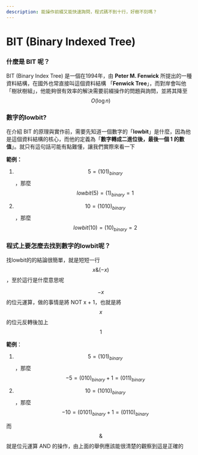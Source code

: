 ```yaml
---
description: 能操作前綴又能快速詢問，程式碼不到十行，好樹不刻嗎？
---
```


# BIT \(Binary Indexed Tree\)

### 什麼是 BIT 呢？

BIT \(Binary Index Tree\) 是一個在1994年，由 **Peter M. Fenwick** 所提出的一種資料結構，在國外也常直接叫這個資料結構 「**Fenwick Tree**」，而對岸會叫他「樹狀樹組」，他能夠很有效率的解決需要前綴操作的問題與詢問，並將其降至 $$O(\log n) $$ 

### 數字的lowbit?

在介紹 BIT 的原理與實作前，需要先知道一個數字的「**lowbit**」是什麼，因為他是這個資料結構的核心，而他的定義為「**數字轉成二進位後，最後一個 1 的數值**」。就只有這句話可能有點難懂，讓我們實際來看一下

**範例：**

1. $$5 = (101)_{binary} $$ ，那麼 $$lowbit(5) = (1)_{binary} = 1$$

2. $$10 = (1010)_{binary}$$ ，那麼 $$lowbit(10) = (10)_{binary} = 2$$ 

### 程式上要怎麼去找到數字的lowbit呢？

找lowbit的的結論很簡單，就是短短一行 $$x\&(-x)$$ ，至於這行是什麼意思呢

$$-x$$ 的位元運算，做的事情是將 NOT x + 1，也就是將 $$x$$ 的位元反轉後加上 $$1$$ 

**範例**：

 1. $$5 = (101)_{binary}$$ ，那麼 $$-5 = (010)_{binary} + 1 = (011)_{binary}$$ 

2. $$10 = (1010)_{binary}$$ ，那麼 $$-10 = (0101)_{binary} + 1 = (0110)_{binary}$$ 

而 $$\&$$ 就是位元運算 AND 的操作，由上面的舉例應該能很清楚的觀察到這是正確的





